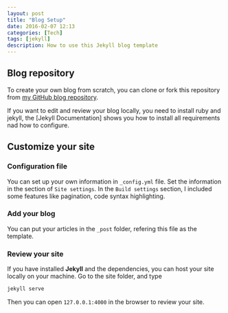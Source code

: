 ```yaml
---
layout: post
title: "Blog Setup"
date: 2016-02-07 12:13
categories: [Tech]
tags: [jekyll]
description: How to use this Jekyll blog template
---
```


## Blog repository

To create your own blog from scratch, you can clone or fork this repository  from
[my GitHub blog repository](https://github.com/JianLu/jianlu.github.io).

If you want to edit and review your blog locally, you need to install ruby and jekyll,
the [Jekyll Documentation] shows you how to install all requirements nad how to configure.

## Customize your site

### Configuration file

You can set up your own information in `_config.yml` file. Set the information in the section of `Site settings`.
In the `Build settings` section, I included some features like pagination, code syntax highlighting.

### Add your blog
You can put your articles in the `_post` folder, refering this file as the template.

### Review your site
If you have installed **Jekyll** and the dependencies, you can host your site locally on your machine.
Go to the site folder, and type

~~~ bash
jekyll serve
~~~

Then you can open `127.0.0.1:4000` in the browser to review your site.
